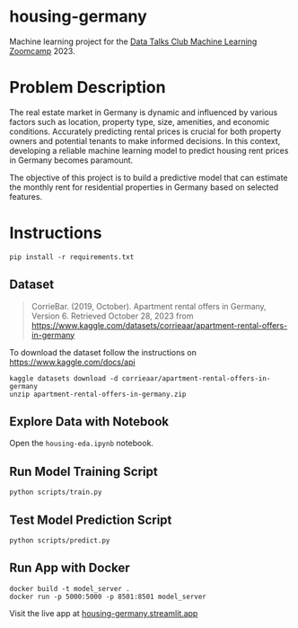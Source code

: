 # housing-germany
Machine learning project for the [Data Talks Club Machine Learning Zoomcamp](https://github.com/DataTalksClub/machine-learning-zoomcamp) 2023.

# Problem Description
The real estate market in Germany is dynamic and influenced by various factors such as location, property type, size, amenities, and economic conditions. Accurately predicting rental prices is crucial for both property owners and potential tenants to make informed decisions. In this context, developing a reliable machine learning model to predict housing rent prices in Germany becomes paramount.

The objective of this project is to build a predictive model that can estimate the monthly rent for residential properties in Germany based on selected features.
# Instructions

```
pip install -r requirements.txt
```

## Dataset
> CorrieBar. (2019, October). Apartment rental offers in Germany, Version 6. Retrieved October 28, 2023 from https://www.kaggle.com/datasets/corrieaar/apartment-rental-offers-in-germany

To download the dataset follow the instructions on https://www.kaggle.com/docs/api

```
kaggle datasets download -d corrieaar/apartment-rental-offers-in-germany
unzip apartment-rental-offers-in-germany.zip
```

## Explore Data with Notebook

Open the `housing-eda.ipynb` notebook.

## Run Model Training Script

```
python scripts/train.py
```

## Test Model Prediction Script

```
python scripts/predict.py
```

## Run App with Docker

```
docker build -t model_server .
docker run -p 5000:5000 -p 8501:8501 model_server
```

Visit the live app at [housing-germany.streamlit.app](https://www.streamlit.io)
